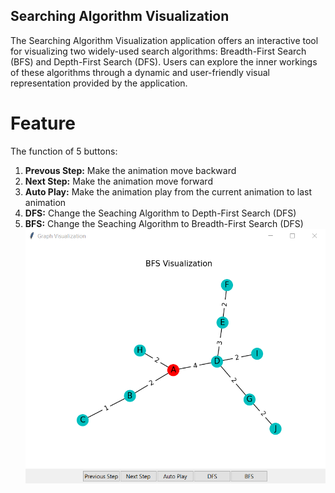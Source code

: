 ## Searching Algorithm Visualization
The Searching Algorithm Visualization application offers an interactive tool for visualizing two widely-used search algorithms: Breadth-First Search (BFS) and Depth-First Search (DFS). Users can explore the inner workings of these algorithms through a dynamic and user-friendly visual representation provided by the application.
# Feature
The function of 5 buttons:
1. **Prevous Step:**
   Make the animation move backward
2. **Next Step:**
   Make the animation move forward
3. **Auto Play:**
   Make the animation play from the current animation to last animation
4. **DFS:**
   Change the Seaching Algorithm to Depth-First Search (DFS)
4. **BFS:**
   Change the Seaching Algorithm to Breadth-First Search (DFS)  
![Screenshot](https://github.com/KaelNierras/Lab-4-Search-Algorithms/blob/main/image/Searching%20Algorithm.png)
